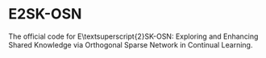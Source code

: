 # E2SK-OSN

The official code for E\textsuperscript{2}SK-OSN: Exploring and Enhancing Shared Knowledge via Orthogonal Sparse Network in Continual Learning.
